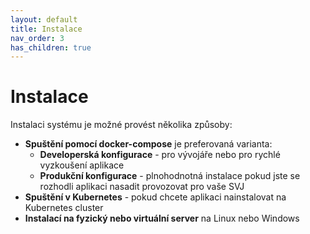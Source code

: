 ```yaml
---
layout: default
title: Instalace
nav_order: 3
has_children: true
---
```


# Instalace

Instalaci systému je možné provést několika způsoby:

* __Spuštění pomocí docker-compose__ je preferovaná varianta:
  * __Developerská konfigurace__ - pro vývojáře nebo pro rychlé vyzkoušení aplikace
  * __Produkční konfigurace__ - plnohodnotná instalace pokud jste se rozhodli aplikaci nasadit provozovat pro vaše SVJ
* __Spuštění v Kubernetes__ - pokud chcete aplikaci nainstalovat na Kubernetes cluster
* __Instalací na fyzický nebo virtuální server__ na Linux nebo Windows
